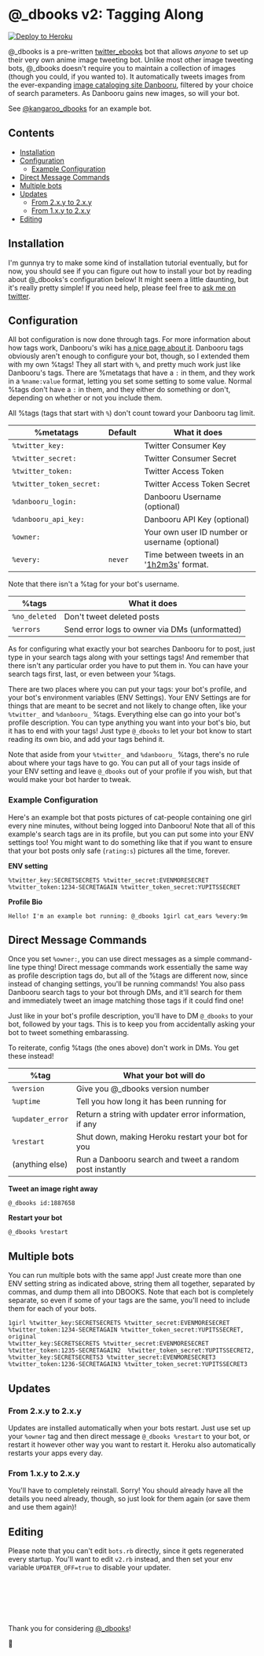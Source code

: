 # @_dbooks v2: Tagging Along

[![Deploy to Heroku](https://www.herokucdn.com/deploy/button.svg)](https://heroku.com/deploy)

@_dbooks is a pre-written [twitter_ebooks](https://github.com/mispy/twitter_ebooks) bot that allows *anyone* to set up their very own anime image tweeting bot. Unlike most other image tweeting bots, @_dbooks doesn't require you to maintain a collection of images (though you could, if you wanted to). It automatically tweets images from the ever-expanding [image cataloging site Danbooru](http://danbooru.donmai.us/posts?tags=rating%3As), filtered by your choice of search parameters. As Danbooru gains new images, so will your bot.

See [@kangaroo_dbooks](https://twitter.com/kangaroo_dbooks) for an example bot.

## Contents

<!-- MarkdownTOC autolink=true depth=0 bracket=round -->

- [Installation](#installation)
- [Configuration](#configuration)
  - [Example Configuration](#example-configuration)
- [Direct Message Commands](#direct-message-commands)
- [Multiple bots](#multiple-bots)
- [Updates](#updates)
  - [From 2.x.y to 2.x.y](#from-2xy-to-2xy)
  - [From 1.x.y to 2.x.y](#from-1xy-to-2xy)
- [Editing](#editing)

<!-- /MarkdownTOC -->

## Installation

I'm gunnya try to make some kind of installation tutorial eventually, but for now, you should see if you can figure out how to install your bot by reading about @_dbooks's configuration below! It might seem a little daunting, but it's really pretty simple! If you need help, please feel free to [ask me on twitter](http://twitter.com/stawbewwi).

## Configuration

All bot configuration is now done through tags. For more information about how tags work, Danbooru's wiki has [a nice page about it](http://danbooru.donmai.us/wiki_pages/43049). Danbooru tags obviously aren't enough to configure your bot, though, so I extended them with my own %tags! They all start with `%`, and pretty much work just like Danbooru's tags. There are %metatags that have a `:` in them, and they work in a `%name:value` format, letting you set some setting to some value. Normal %tags don't have a `:` in them, and they either do something or don't, depending on whether or not you include them.

All %tags (tags that start with `%`) don't count toward your Danbooru tag limit.

%metatags                 | Default | What it does
--------------------------|---------|---------------
`%twitter_key:`           |         | Twitter Consumer Key
`%twitter_secret:`        |         | Twitter Consumer Secret
`%twitter_token:`         |         | Twitter Access Token
`%twitter_token_secret:`  |         | Twitter Access Token Secret
`%danbooru_login:`        |         | Danbooru Username (optional)
`%danbooru_api_key:`      |         | Danbooru API Key (optional)
`%owner:`                 |         | Your own user ID number or username (optional)
`%every:`                 | `never` | Time between tweets in an '[1h2m3s][rufs]' format.

Note that there isn't a %tag for your bot's username.

%tags                     | What it does
--------------------------|--------------
`%no_deleted`             | Don't tweet deleted posts
`%errors`                 | Send error logs to owner via DMs (unformatted)

[rufs]: https://github.com/jmettraux/rufus-scheduler#rufus-scheduler

As for configuring what exactly your bot searches Danbooru for to post, just type in your search tags along with your settings tags! And remember that there isn't any particular order you have to put them in. You can have your search tags first, last, or even between your %tags.

There are two places where you can put your tags: your bot's profile, and your bot's environment variables (ENV Settings). Your ENV Settings are for things that are meant to be secret and not likely to change often, like your `%twitter_` and `%danbooru_` %tags. Everything else can go into your bot's profile description. You can type anything you want into your bot's bio, but it has to end with your tags! Just type `@_dbooks` to let your bot know to start reading its own bio, and add your tags behind it.

Note that aside from your `%twitter_` and `%danbooru_` %tags, there's no rule about where your tags have to go. You can put all of your tags inside of your ENV setting and leave `@_dbooks` out of your profile if you wish, but that would make your bot harder to tweak.

### Example Configuration

Here's an example bot that posts pictures of cat-people containing one girl every nine minutes, without being logged into Danbooru! Note that all of this example's search tags are in its profile, but you can put some into your ENV settings too! You might want to do something like that if you want to ensure that your bot posts only safe (`rating:s`) pictures all the time, forever.

**ENV setting**
```
%twitter_key:SECRETSECRETS %twitter_secret:EVENMORESECRET
%twitter_token:1234-SECRETAGAIN %twitter_token_secret:YUPITSSECRET
```

**Profile Bio**
```
Hello! I'm an example bot running: @_dbooks 1girl cat_ears %every:9m
```

## Direct Message Commands

Once you set `%owner:`, you can use direct messages as a simple command-line type thing! Direct message commands work essentially the same way as profile description tags do, but all of the %tags are different now, since instead of changing settings, you'll be running commands! You also pass Danbooru search tags to your bot through DMs, and it'll search for them and immediately tweet an image matching those tags if it could find one!

Just like in your bot's profile description, you'll have to DM `@_dbooks` to your bot, followed by your tags. This is to keep you from accidentally asking your bot to tweet something embarassing.

To reiterate, config %tags (the ones above) don't work in DMs. You get these instead!

%tag                      | What your bot will do
--------------------------|-----------------------
`%version`                | Give you @_dbooks version number
`%uptime`                 | Tell you how long it has been running for
`%updater_error`          | Return a string with updater error information, if any
`%restart`                | Shut down, making Heroku restart your bot for you
(anything else)           | Run a Danbooru search and tweet a random post instantly

**Tweet an image right away**
```
@_dbooks id:1887658
```

**Restart your bot**
```
@_dbooks %restart
```

## Multiple bots

You can run multiple bots with the same app! Just create more than one ENV setting string as indicated above, string them all together, separated by commas, and dump them all into DBOOKS. Note that each bot is completely separate, so even if some of your tags are the same, you'll need to include them for each of your bots.

```
1girl %twitter_key:SECRETSECRETS %twitter_secret:EVENMORESECRET
%twitter_token:1234-SECRETAGAIN %twitter_token_secret:YUPITSSECRET, original
%twitter_key:SECRETSECRETS %twitter_secret:EVENMORESECRET
%twitter_token:1235-SECRETAGAIN2  %twitter_token_secret:YUPITSSECRET2,
%twitter_key:SECRETSECRETS3 %twitter_secret:EVENMORESECRET3
%twitter_token:1236-SECRETAGAIN3 %twitter_token_secret:YUPITSSECRET3
```

## Updates

### From 2.x.y to 2.x.y
Updates are installed automatically when your bots restart. Just use set up your `%owner` tag and then direct message `@_dbooks %restart` to your bot, or restart it however other way you want to restart it. Heroku also automatically restarts your apps every day.

### From 1.x.y to 2.x.y
You'll have to completely reinstall. Sorry! You should already have all the details you need already, though, so just look for them again (or save them and use them again)!

## Editing

Please note that you can't edit `bots.rb` directly, since it gets regenerated every startup. You'll want to edit `v2.rb` instead, and then set your env variable `UPDATER_OFF=true` to disable your updater.

&nbsp;

&nbsp;

&nbsp;

Thank you for considering [@_dbooks](https://twitter.com/_dbooks)!

:strawberry:
